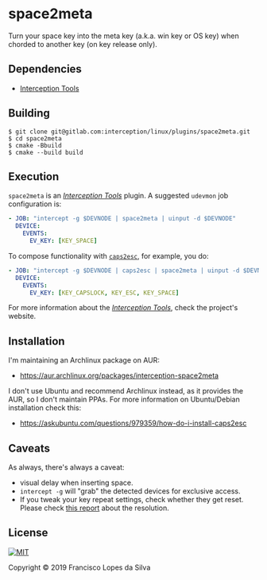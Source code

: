 # space2meta

Turn your space key into the meta key (a.k.a. win key or OS key) when chorded
to another key (on key release only).

## Dependencies

- [Interception Tools][interception-tools]

## Building

```
$ git clone git@gitlab.com:interception/linux/plugins/space2meta.git
$ cd space2meta
$ cmake -Bbuild
$ cmake --build build
```

## Execution

`space2meta` is an [_Interception Tools_][interception-tools] plugin. A suggested
`udevmon` job configuration is:


```yaml
- JOB: "intercept -g $DEVNODE | space2meta | uinput -d $DEVNODE"
  DEVICE:
    EVENTS:
      EV_KEY: [KEY_SPACE]

```

To compose functionality with [`caps2esc`], for example, you do:

```yaml
- JOB: "intercept -g $DEVNODE | caps2esc | space2meta | uinput -d $DEVNODE"
  DEVICE:
    EVENTS:
      EV_KEY: [KEY_CAPSLOCK, KEY_ESC, KEY_SPACE]

```

For more information about the [_Interception Tools_][interception-tools], check
the project's website.

## Installation

I'm maintaining an Archlinux package on AUR:

- <https://aur.archlinux.org/packages/interception-space2meta>

I don't use Ubuntu and recommend Archlinux instead, as it provides the AUR, so I
don't maintain PPAs. For more information on Ubuntu/Debian installation check
this:

- <https://askubuntu.com/questions/979359/how-do-i-install-caps2esc>

## Caveats

As always, there's always a caveat:

- visual delay when inserting space.
- `intercept -g` will "grab" the detected devices for exclusive access.
- If you tweak your key repeat settings, check whether they get reset.
  Please check [this report][key-repeat-fix] about the resolution.

## License

<a href="https://gitlab.com/interception/linux/plugins/caps2esc/blob/space2meta/LICENSE.md">
    <img src="https://upload.wikimedia.org/wikipedia/commons/thumb/0/0b/License_icon-mit-2.svg/120px-License_icon-mit-2.svg.png" alt="MIT">
</a>

Copyright © 2019 Francisco Lopes da Silva

[interception]: https://github.com/oblitum/Interception
[`caps2esc`]: https://gitlab.com/interception/linux/plugins/caps2esc
[interception-tools]: https://gitlab.com/interception/linux/tools
[key-repeat-fix]: https://github.com/oblitum/caps2esc/issues/1
